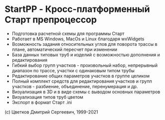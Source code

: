 # StartPP - Кросс-платформенный Старт препроцессор

* Подготовка расчетной схемы для программы Старт
* Работает в MS Windows, MacOs и Linux благодаря wxWidgets
* Возможность задания относительных углов для поворота трассы в плане, автоматический пересчет при изменении
* База данных типовых труб и изделий с возможностью дополнения и редактирования
* Гибкий выбор групп участков - произвольный набор, непрерывный диапазон по трассе, участки с одинаковым типом трубы
* Редактирование общих параметров участков в группе целиком
* Полный комплект средств для редактирования участков и групп участков - разбиение, объединение, перенумерация и др.
* Визуализация в 3D и в виде схемы с выводом основных параметров
* Визуализация типов труб цветом
* Экспорт в формат Старт .ini

(с) Цветков Дмитрий Сергеевич, 1999-2021
